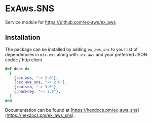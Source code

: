 # ExAws.SNS

Service module for https://github.com/ex-aws/ex_aws

## Installation

The package can be installed by adding `ex_aws_sns` to your list of dependencies in `mix.exs`
along with `:ex_aws` and your preferred JSON codec / http client

```elixir
def deps do
  [
    {:ex_aws, "~> 2.0"},
    {:ex_aws_sns, "~> 2.0"},
    {:poison, "~> 3.0"},
    {:hackney, "~> 1.9"},
  ]
end
```

Documentation can be found at [https://hexdocs.pm/ex_aws_sns](https://hexdocs.pm/ex_aws_sns).
